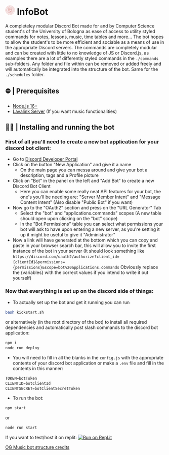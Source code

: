 <h1 align="left"><img src="./assets/Seal_of_the_University_of_Bologna.svg.png" width="30px"> InfoBot </h1>

A completeley modular Discord Bot made for and by Computer Science student's of the University of Bologna as ease of access to utility styled commands for notes, lessons, music, time tables and more...
The bot hopes to allow the student's to be more efficient and sociable as a means of use in the appropriate Discord servers.
The commands are completely modular and can be created with little to no knowledge of JS or Discord.js, as examples there are a lot of differently styled commands in the `./commands` sub-folders.
Any folder and file within can be removed or added freely and will automatically be integrated into the structure of the bot.
Same for the `./schedules` folder.

## ⛔ | Prerequisites

- [Node.js 16+](https://nodejs.org/en/download/)
- [Lavalink Server](https://github.com/freyacodes/Lavalink) (If you want music functionalities)

## 🏃‍♂ | Installing and running the bot

### First of all you'll need to create a new bot application for your discord bot client:
  - Go to [Discord Developer Portal](https://discord.com/developers/applications/)
  - Click on the button "New Application" and give it a name
    - On the main page you can messa around and give your bot a description, tags and a Profile picture
  - Click on "Bot" in the panel on the left and "Add Bot" to create a new Discord Bot Client
    - Here you can enable some really neat API features for your bot, the one's you'll be needing are: "Server Member Intent" and "Message Content Intent" (Also disable "Public Bot" if you want)
  - Now go to the "OAuth2" section and press on the "URL Generator" Tab
    - Select the "bot" and "applications.commands" scopes (A new table should open upon clicking on the "bot" scope)
    - In the "Bot Permissions" table you can select what permissions your bot will ask to have upon entering a new server, as you're setting it up it might be useful to give it "Administrator"
  - Now a link will have generated at the bottom which you can copy and paste in your browser search bar, this will allow you to invite the first instance of the bot in your server
(It should look something like `https://discord.com/oauth2/authorize?client_id={clientId}&permissions={permissions}&scope=bot%20applications.commands` Obviously replace the {variables} with the correct values if you intend to write it out yourself)

### Now that everything is set up on the discord side of things:
  - To actually set up the bot and get it running you can run
```bash
bash kickstart.sh
```
or alternatively (in the root directory of the bot) to install all required dependencies and automatically post slash commands to the discord bot application:
```bash
npm i
node run deploy
``` 
  - You will need to fill in all the blanks in the `config.js` with the appropriate contents of your discord bot application or make a `.env` file and fill in the contents in this manner:
```env
TOKEN=botToken
CLIENTID=botClientId
CLIENTSECRET=botClientSecretToken
```
  - To run the bot:
```bash
npm start
```
or
```bash
node run start
```
If you want to test/host it on replit:
[![Run on Repl.it](https://repl.it/badge/github/csunibo/InfoBot)](https://repl.it/github/csunibo/InfoBot)

[OG Music bot structure credits](https://github.com/SudhanPlayz/Discord-MusicBot)
